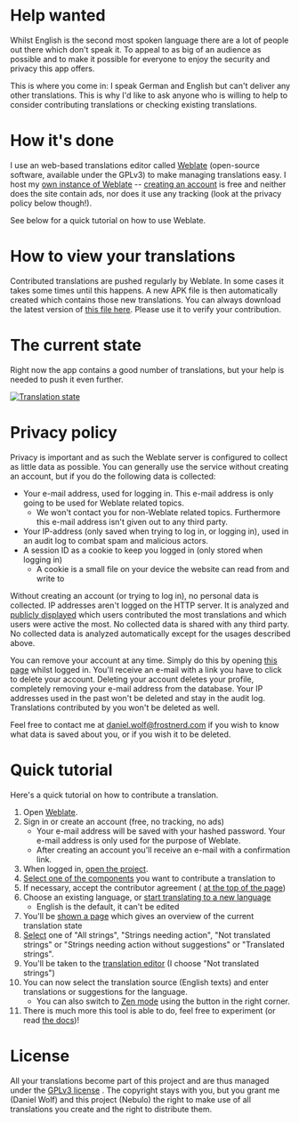 # Help wanted
Whilst English is the second most spoken language there are a lot of people out there which don't speak it. To appeal to as big of an audience as possible and to make it possible for everyone to enjoy the security and privacy this app offers.

This is where you come in: I speak German and English but can't deliver any other translations. This is why I'd like to ask anyone who is willing to help to consider contributing translations or checking existing translations.

# How it's done
I use an web-based translations editor called [Weblate](http://weblate.org) (open-source software, available under the GPLv3) to make managing translations easy.
I host my [own instance of Weblate](https://weblate.frostnerd.com) -- [creating an account](https://weblate.frostnerd.com/accounts/register/) is free and neither does the site contain ads, nor does it use any tracking (look at the privacy policy below though!).

See below for a quick tutorial on how to use Weblate.

# How to view your translations
Contributed translations are pushed regularly by Weblate. In some cases it takes some times until this happens.
A new APK file is then automatically created which contains those new translations. You can always download the latest version of [this file here](https://git.frostnerd.com/PublicAndroidApps/smokescreen/-/jobs/artifacts/translations/raw/app/build/outputs/apk/normal/debug/app-normal-debug.apk?job=build_debug).
Please use it to verify your contribution.

# The current state
Right now the app contains a good number of translations, but your help is needed to push it even further.

<a href="https://weblate.frostnerd.com/engage/nebulo/?utm_source=widget">
<img src="https://weblate.frostnerd.com/widgets/nebulo/-/multi-green.svg" alt="Translation state" />
</a>

# Privacy policy
Privacy is important and as such the Weblate server is configured to collect as little data as possible.
You can generally use the service without creating an account, but if you do the following data is collected:
 - Your e-mail address, used for logging in. This e-mail address is only going to be used for Weblate related topics.
    - We won't contact you for non-Weblate related topics. Furthermore this e-mail address isn't given out to any third party.
 - Your IP-address (only saved when trying to log in, or logging in), used in an audit log to combat spam and malicious actors.
 - A session ID as a cookie to keep you logged in (only stored when logging in)
    - A cookie is a small file on your device the website can read from and write to
    
Without creating an account (or trying to log in), no personal data is collected. IP addresses aren't logged on the HTTP server.
It is analyzed and [publicly displayed](https://weblate.frostnerd.com/stats/) which users contributed the most translations and which users were active the most.
No collected data is shared with any third party.
No collected data is analyzed automatically except for the usages described above.

You can remove your account at any time. Simply do this by opening [this page](https://weblate.frostnerd.com/accounts/remove/) whilst logged in. You'll receive an e-mail with a link you have to click to delete your account. Deleting your account deletes your profile, completely removing your e-mail address from the database. Your IP addresses used in the past won't be deleted and stay in the audit log. Translations contributed by you won't be deleted as well.

Feel free to contact me at daniel.wolf@frostnerd.com if you wish to know what data is saved about you, or if you wish it to be deleted.

# Quick tutorial
Here's a quick tutorial on how to contribute a translation.

1. Open [Weblate](https://weblate.frostnerd.com).
2. Sign in or create an account (free, no tracking, no ads)
   - Your e-mail address will be saved with your hashed password. Your e-mail address is only used for the purpose of Weblate.
   - After creating an account you'll receive an e-mail with a confirmation link.
3. When logged in, [open the project](https://weblate.frostnerd.com/projects/nebulo/).
4. [Select one of the components](material/translating/project_overview.png) you want to contribute a translation to
5. If necessary, accept the contributor agreement ( [at the top of the page](material/translating/agreement.png))
6. Choose an existing language, or [start translating to a new language](material/translating/start_translation.png)
   - English is the default, it can't be edited
7. You'll be [shown a page](material/translating/component_overview.png) which gives an overview of the current translation state
8. [Select](material/translating/translation_overview.png) one of "All strings", "Strings needing action", "Not translated strings" or "Strings needing action without suggestions" or "Translated strings".
9. You'll be taken to the [translation editor](material/translating/translation_editor.png) (I choose "Not translated strings")
10. You can now select the translation source (English texts) and enter translations or suggestions for the language.
      - You can also switch to [Zen mode](material/translating/translation_editor_zen.png) using the button in the right corner.
11. There is much more this tool is able to do, feel free to experiment (or read [the docs](https://docs.weblate.org/en/weblate-3.6.1/index.html))!

# License
All your translations become part of this project and are thus managed under the [GPLv3 license](LICENSE) .
The copyright stays with you, but you grant me (Daniel Wolf) and this project (Nebulo) the right to make use of all translations you create and the right to distribute them.